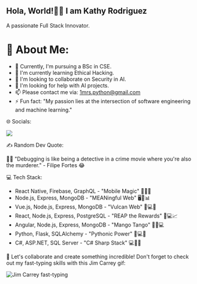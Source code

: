 ## Hola, World!👋👋 I am Kathy Rodriguez
A passionate Full Stack Innovator.

# 💫 About Me:
* 🔭 Currently, I'm pursuing a BSc in CSE.
* 🌱 I'm currently learning Ethical Hacking.
* 👯 I'm looking to collaborate on Security in AI.
* 🤔 I'm looking for help with AI projects.
* 📫 Please contact me via: 1mrs.python@gmail.com
* ⚡ Fun fact: "My passion lies at the intersection of software engineering and machine learning."


🌐 Socials:


<a href="https://www.linkedin.com/in/kathyr/"><img src="https://img.shields.io/badge/-LinkedIn-blue?style=flat-square&logo=Linkedin&logoColor=white&link=https://www.linkedin.com/in/yourusername/" /></a>


✍️ Random Dev Quote:

🕵️‍♀️ "Debugging is like being a detective in a crime movie where you're also the murderer." - Filipe Fortes 😂



💻 Tech Stack:

* React Native, Firebase, GraphQL - "Mobile Magic" 📱💥🔮
* Node.js, Express, MongoDB - "MEANingful Web" 🖥️🚀📊
* Vue.js, Node.js, Express, MongoDB - "Vulcan Web" 🌌💻🚀
* React, Node.js, Express, PostgreSQL - "REAP the Rewards" 🌾💻📈
* Angular, Node.js, Express, MongoDB - "Mango Tango" 🥭💃💻
* Python, Flask, SQLAlchemy - "Pythonic Power" 🐍💻🔮
* C#, ASP.NET, SQL Server - "C# Sharp Stack" 💻🔪💥

🚀 Let's collaborate and create something incredible! Don't forget to check out my fast-typing skills with this Jim Carrey gif:

![Jim Carrey fast-typing](https://user-images.githubusercontent.com/84817579/232347397-9f648b4b-dce7-4c2b-b2db-487d66bbe008.gif)










